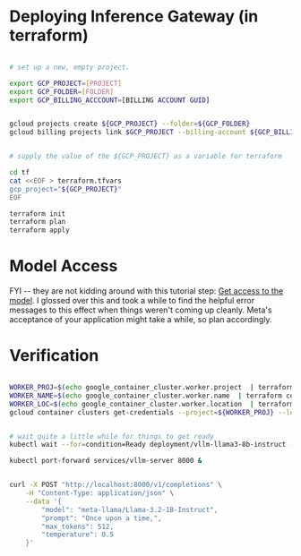 

# Deploying Inference Gateway (in terraform)


```bash

# set up a new, empty project. 

export GCP_PROJECT=[PROJECT]
export GCP_FOLDER=[FOLDER]
export GCP_BILLING_ACCCOUNT=[BILLING ACCOUNT GUID]


gcloud projects create ${GCP_PROJECT} --folder=${GCP_FOLDER}
gcloud billing projects link $GCP_PROJECT --billing-account ${GCP_BILLING_ACCCOUNT}


# supply the value of the ${GCP_PROJECT} as a variable for terraform

cd tf
cat <<EOF > terraform.tfvars
gcp_project="${GCP_PROJECT}"
EOF

terraform init
terraform plan
terraform apply 


```
# Model Access

FYI -- they are not kidding around with this tutorial step: [Get access to the model](https://cloud.google.com/kubernetes-engine/docs/tutorials/serve-with-gke-inference-gateway#model-access). I glossed over this and took a while to find the helpful error messages to this effect 
when things weren't coming up cleanly.  Meta's acceptance of your application might take a while, so plan accordingly.


# Verification


```bash

WORKER_PROJ=$(echo google_container_cluster.worker.project  | terraform console | tr -d '"')
WORKER_NAME=$(echo google_container_cluster.worker.name  | terraform console | tr -d '"')
WORKER_LOC=$(echo google_container_cluster.worker.location  | terraform console | tr -d '"')
gcloud container clusters get-credentials --project=${WORKER_PROJ} --location=${WORKER_LOC} ${WORKER_NAME}


# wait quite a little while for things to get ready
kubectl wait --for=condition=Ready deployment/vllm-llama3-8b-instruct --timeout=10m

kubectl port-forward services/vllm-server 8000 &


curl -X POST "http://localhost:8000/v1/completions" \
	-H "Content-Type: application/json" \
	--data '{
		"model": "meta-llama/Llama-3.2-1B-Instruct",
		"prompt": "Once upon a time,",
		"max_tokens": 512,
		"temperature": 0.5
	}'

```

